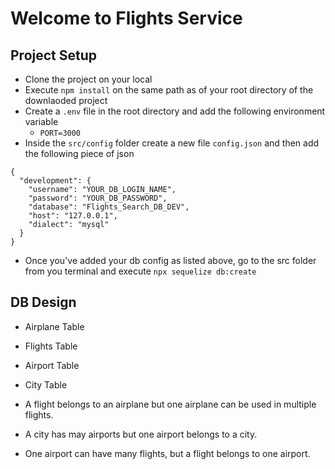 # Welcome to Flights Service

## Project Setup

- Clone the project on your local
- Execute `npm install` on the same path as of your root directory of the
  downlaoded project
- Create a `.env` file in the root directory and add the following environment
  variable
  - `PORT=3000`
- Inside the `src/config` folder create a new file `config.json` and then add
  the following piece of json

```
{
  "development": {
    "username": "YOUR_DB_LOGIN_NAME",
    "password": "YOUR_DB_PASSWORD",
    "database": "Flights_Search_DB_DEV",
    "host": "127.0.0.1",
    "dialect": "mysql"
  }
}
```

- Once you've added your db config as listed above, go to the src folder from
  you terminal and execute `npx sequelize db:create`

## DB Design

- Airplane Table
- Flights Table
- Airport Table
- City Table

- A flight belongs to an airplane but one airplane can be used in multiple
  flights.
- A city has may airports but one airport belongs to a city.
- One airport can have many flights, but a flight belongs to one airport.


